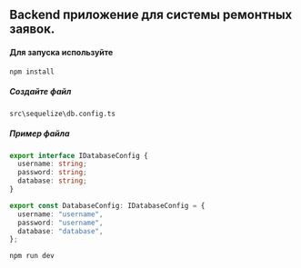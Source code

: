 ## Backend приложение для системы ремонтных заявок.

#### Для запуска используйте

```
npm install
```

##### Создайте файл

```
src\sequelize\db.config.ts
```

##### Пример файла

```ts
export interface IDatabaseConfig {
  username: string;
  password: string;
  database: string;
}

export const DatabaseConfig: IDatabaseConfig = {
  username: "username",
  password: "username",
  database: "database",
};
```

```
npm run dev
```
